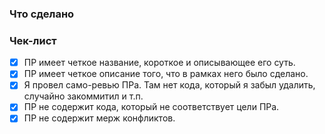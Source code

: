 ### Что сделано


### Чек-лист
 - [x] ПР имеет четкое название, короткое и описывающее его суть.
 - [x] ПР имеет четкое описание того, что в рамках него было сделано.
 - [x] Я провел само-ревью ПРа. Там нет кода, который я забыл удалить, случайно закоммитил и т.п.
 - [x] ПР не содержит кода, который не соответствует цели ПРа.
 - [x] ПР не содержит мерж конфликтов.
